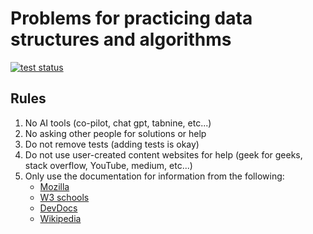 # Problems for practicing data structures and algorithms

<a href="https://github.com/nick3point5/emmet-gen/tree/main" target="_blank">
  <img alt="test status" src="https://img.shields.io/github/actions/workflow/status/nick3point5/DA_problems/test.yml?label=Tests&style=plastic">
</a>

## Rules

1. No AI tools (co-pilot, chat gpt, tabnine, etc...)
2. No asking other people for solutions or help
3. Do not remove tests (adding tests is okay)
4. Do not use user-created content websites for help (geek for geeks, stack overflow, YouTube, medium, etc...)
5. Only use the documentation for information from the following:
   - [Mozilla](https://developer.mozilla.org/en-US/docs/Web/JavaScript)
   - [W3 schools](https://www.w3schools.com/)
   - [DevDocs](https://devdocs.io/javascript/)
   - [Wikipedia](https://www.wikipedia.org/)
